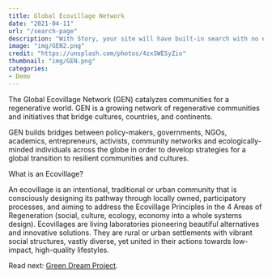 ```yaml
---
title: Global Ecovillage Network
date: "2021-04-11"
url: "/search-page"
description: "With Story, your site will have built-in search with no external dependencies."
image: "img/GEN2.png"
credit: "https://unsplash.com/photos/4zxSWESyZio"
thumbnail: "img/GEN.png"
categories:
- Demo
---
```

The Global Ecovillage Network (GEN) catalyzes communities for a regenerative world. GEN 
is a growing network of regenerative communities and initiatives that bridge cultures, 
countries, and continents.

GEN builds bridges between policy-makers, governments, NGOs, academics, entrepreneurs, 
activists, community networks and ecologically-minded individuals across the globe in 
order to develop strategies for a global transition to resilient communities and cultures.
<!--more-->

What is an Ecovillage?

An ecovillage is an intentional, traditional or urban community that is consciously 
designing its pathway through locally owned, participatory processes, and aiming to 
address the Ecovillage Principles in the 4 Areas of Regeneration (social, culture, 
ecology, economy into a whole systems design).
Ecovillages are living laboratories pioneering beautiful alternatives and innovative 
solutions. They are rural or urban settlements with vibrant social structures, vastly 
diverse, yet united in their actions towards low-impact, high-quality lifestyles.

Read next: [Green Dream Project](/images/).
